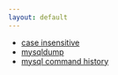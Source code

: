 ```yaml
---
layout: default
---
```


- [case insensitive](case_insensitive)
- [mysqldump](mysqldump)
- [mysql command history](mysql_command_history)
